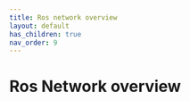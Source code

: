 ```yaml
---
title: Ros network overview
layout: default
has_children: true
nav_order: 9
---
```


# Ros Network overview
